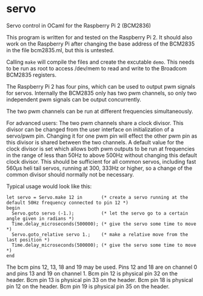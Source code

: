 # servo
Servo control in OCaml for the Raspberry Pi 2 (BCM2836)

This program is written for and tested on the Raspberry Pi 2.
It should also work on the Raspberry Pi after changing the base address of the BCM2835 in the file bcm2835.ml,
but this is untested.

Calling `make` will compile the files and create the excutable `demo`.
This needs to be run as root to access /dev/mem to read and write to the Broadcom BCM2835 registers.

The Raspberry Pi 2 has four pins, which can be used to output pwm signals for servos.
Internally the BCM2835 only has two pwm channels, so only two independent pwm signals can be output concurrently.

The two pwm channels can be run at different frequencies simultaneously.

For advanced users: The two pwm channels share a clock divisor.
This divisor can be changed from the user interface on initialization of a servo/pwm pin.
Changing it for one pwm pin will effect the other pwm pin as this divisor is shared between the two channels.
A default value for the clock divisor is set which allows both pwm outputs to be run at frequencies in the range of
less than 50Hz to above 500Hz without changing this default clock divisor.
This should be sufficient for all common servos, including fast 560µs heli tail servos, running at 300, 333Hz or higher,
so a change of the common divisor should normally not be necessary.

Typical usage would look like this:

    let servo = Servo.make 12 in       (* create a servo running at the default 50Hz frequency connected to pin 12 *)
    begin
      Servo.goto servo (-1.);          (* let the servo go to a certain angle given in radians *)
      Time.delay_microseconds(500000); (* give the servo some time to move *)
      Servo.goto_relative servo 1.;    (* make a relative move from the last position *)
      Time.delay_microseconds(500000); (* give the servo some time to move *)
    end

The bcm pins 12, 13, 18 and 19 may be used. Pins 12 and 18 are on channel 0 and pins 13 and 19 on channel 1.
Bcm pin 12 is physical pin 32 on the header.
Bcm pin 13 is physical pin 33 on the header.
Bcm pin 18 is physical pin 12 on the header.
Bcm pin 19 is physical pin 35 on the header.

